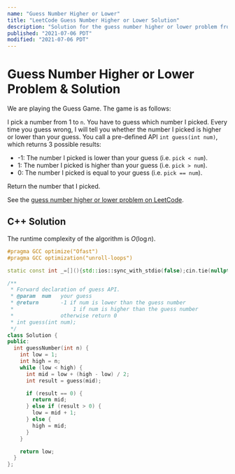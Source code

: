 ```yaml
---
name: "Guess Number Higher or Lower"
title: "LeetCode Guess Number Higher or Lower Solution"
description: "Solution for the guess number higher or lower problem from LeetCode."
published: "2021-07-06 PDT"
modified: "2021-07-06 PDT"
---
```


# Guess Number Higher or Lower Problem & Solution

We are playing the Guess Game. The game is as follows:

I pick a number from 1 to `n`.
You have to guess which number I picked.
Every time you guess wrong, I will tell you whether the number I picked is higher or lower than your guess.
You call a pre-defined API `int guess(int num)`, which returns 3 possible results:

- -1: The number I picked is lower than your guess (i.e. `pick < num`).
- 1: The number I picked is higher than your guess (i.e. `pick > num`).
- 0: The number I picked is equal to your guess (i.e. `pick == num`).

Return the number that I picked.

See the [guess number higher or lower problem on LeetCode](https://leetcode.com/problems/guess-number-higher-or-lower).

## C++ Solution

The runtime complexity of the algorithm is $O(\log{}n)$.

```cpp
#pragma GCC optimize("Ofast")
#pragma GCC optimization("unroll-loops")

static const int _=[](){std::ios::sync_with_stdio(false);cin.tie(nullptr);cout.tie(nullptr);return 0;}();

/**
 * Forward declaration of guess API.
 * @param  num   your guess
 * @return 	     -1 if num is lower than the guess number
 *			         1 if num is higher than the guess number
 *               otherwise return 0
 * int guess(int num);
 */
class Solution {
public:
  int guessNumber(int n) {
    int low = 1;
    int high = n;
    while (low < high) {
      int mid = low + (high - low) / 2;
      int result = guess(mid);

      if (result == 0) {
        return mid;
      } else if (result > 0) {
        low = mid + 1;
      } else {
        high = mid;
      }
    }

    return low;
  }
};
```
